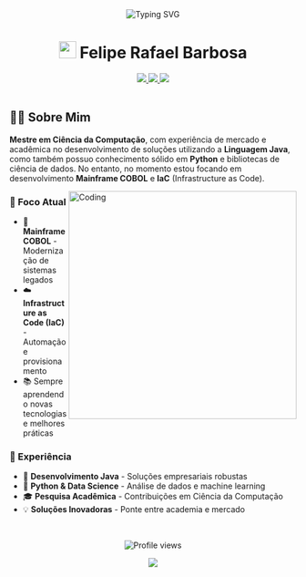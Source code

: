 <div align="center">
  <img src="https://readme-typing-svg.herokuapp.com/?lines=Olá!+👋+Eu+sou+o+Felipe+Rafael+Barbosa;Mestre+em+Ciência+da+Computação&font=Fira%20Code&center=true&width=480&height=50&duration=4000&pause=1000" alt="Typing SVG" />
</div>

<h1 align="center">
  <img src="https://media.giphy.com/media/hvRJCLFzcasrR4ia7z/giphy.gif" width="30px"/>
  Felipe Rafael Barbosa
</h1>

<div align="center">
  <a href="https://linkedin.com/in/feliperafaelbarbosa">
    <img src="https://img.shields.io/badge/-LinkedIn-0077B5?style=for-the-badge&logo=Linkedin&logoColor=white"/>
  </a>
  <a href="mailto:felipebarbosawk@gmail.com">
    <img src="https://img.shields.io/badge/-Email-D14836?style=for-the-badge&logo=Gmail&logoColor=white"/>
  </a>
  <a href="https://feliperafaelbarbosa.github.io">
    <img src="https://img.shields.io/badge/-Website-181717?style=for-the-badge&logo=GitHub&logoColor=white"/>
  </a>
</div>

<br/>

## 👨‍💻 Sobre Mim

**Mestre em Ciência da Computação**, com experiência de mercado e acadêmica no desenvolvimento de soluções utilizando a **Linguagem Java**, como também possuo conhecimento sólido em **Python** e bibliotecas de ciência de dados. No entanto, no momento estou focando em desenvolvimento **Mainframe COBOL** e **IaC** (Infrastructure as Code).

<img align="right" alt="Coding" width="400" src="https://media.giphy.com/media/LmNwrBhejkK9EFP504/giphy.gif">

### 🎯 Foco Atual
- 🔭 **Mainframe COBOL** - Modernização de sistemas legados
- ☁️ **Infrastructure as Code (IaC)** - Automação e provisionamento
- 📚 Sempre aprendendo novas tecnologias e melhores práticas

### 🚀 Experiência
- 💼 **Desenvolvimento Java** - Soluções empresariais robustas
- 🐍 **Python & Data Science** - Análise de dados e machine learning
- 🎓 **Pesquisa Acadêmica** - Contribuições em Ciência da Computação
- 💡 **Soluções Inovadoras** - Ponte entre academia e mercado

<br clear="right"/>

<div align="center">
  <p>
    <img src="https://komarev.com/ghpvc/?username=feliperafaelbarbosa&color=blueviolet&style=flat-square&label=Profile+Views" alt="Profile views" />
  </p>
  
  <img src="https://capsule-render.vercel.app/api?type=waving&color=gradient&height=100&section=footer"/>
</div>
